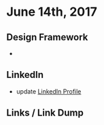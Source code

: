 # June 14th, 2017

## Design Framework
- 

## LinkedIn
- update [LinkedIn Profile](https://www.linkedin.com/in/carljanze/)

## Links / Link Dump

